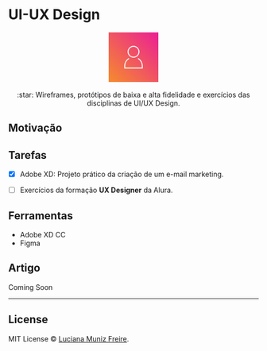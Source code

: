 # UI-UX Design

<div align="center">
    <img
        alt="User Experience"
        src="img/user.png"
        width="100">
</div>

<p align="center"> :star: Wireframes, protótipos de baixa e alta fidelidade e exercícios das disciplinas de UI/UX Design.</p>

## Motivação



## Tarefas

- [x] Adobe XD: Projeto prático da criação de um e-mail marketing.
- [ ] Exercícios da formação **UX Designer** da Alura.


## Ferramentas

* Adobe XD CC
* Figma


## Artigo

Coming Soon



-------

## License

MIT License © [Luciana Muniz Freire](https://br.linkedin.com/in/lumunizf).
